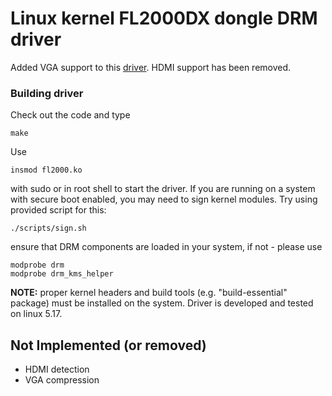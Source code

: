 # Linux kernel FL2000DX dongle DRM driver

Added VGA support to this [driver](https://github.com/klogg/fl2000_drm). HDMI support has been removed.

### Building driver

Check out the code and type
```
make
```
Use
```
insmod fl2000.ko
```
with sudo or in root shell to start the driver. If you are running on a system with secure boot enabled, you may need to sign kernel modules. Try using provided script for this:
```
./scripts/sign.sh
```
ensure that DRM components are loaded in your system, if not - please use
```
modprobe drm
modprobe drm_kms_helper
```
**NOTE:** proper kernel headers and build tools (e.g. "build-essential" package) must be installed on the system. Driver is developed and tested on linux 5.17.


## Not Implemented (or removed)
 * HDMI detection
 * VGA compression
